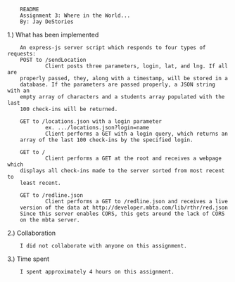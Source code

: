         README
        Assignment 3: Where in the World...
        By: Jay DeStories

1.) What has been implemented<br>

        An express-js server script which responds to four types of requests:
        POST to /sendLocation
                Client posts three parameters, login, lat, and lng. If all are
        properly passed, they, along with a timestamp, will be stored in a
        database. If the parameters are passed properly, a JSON string with an
        empty array of characters and a students array populated with the last
        100 check-ins will be returned.

        GET to /locations.json with a login parameter
                ex. .../locations.json?login=name
                Client performs a GET with a login query, which returns an
        array of the last 100 check-ins by the specified login.

        GET to /
                Client performs a GET at the root and receives a webpage which
        displays all check-ins made to the server sorted from most recent to
        least recent.

        GET to /redline.json
                Client performs a GET to /redline.json and receives a live
        version of the data at http://developer.mbta.com/lib/rthr/red.json
        Since this server enables CORS, this gets around the lack of CORS
        on the mbta server.

2.) Collaboration<br>

        I did not collaborate with anyone on this assignment.

3.) Time spent<br>

        I spent approximately 4 hours on this assignment.
